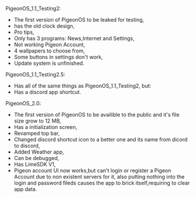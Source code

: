 PigeonOS_1.1_Testing2:
- The first version of PigeonOS to be leaked for testing,
- has the old clock design,
- Pro tips,
- Only has 3 programs: News,Internet and Settings,
- Not working Pigeon Account,
- 4 wallpapers to choose from,
- Some buttons in settings don't work,
- Update system is unfinished.

PigeonOS_1.1_Testing2.5:
- Has all of the same things as PigeonOS_1.1_Testing2, but:
- Has a discord app shortcut.

PigeonOS_2.0:
- The first version of PigeonOS to be availible to the public and it's file size grow to 12 MB,
- Has a initialization screen,
- Revamped top bar,
- Changed discord shortcut icon to a better one and its name from dicord to discord,
- Added Weather app,
- Can be debugged,
- Has LimeSDK V1,
- Pigeon account UI now works,but can't login or register a Pigeon Account due to non existent servers for it, also putting nothing into the login and password fileds causes the app to brick itself,requiring to clear app data.